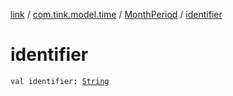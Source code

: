 [link](../../index.md) / [com.tink.model.time](../index.md) / [MonthPeriod](index.md) / [identifier](./identifier.md)

# identifier

`val identifier: `[`String`](https://kotlinlang.org/api/latest/jvm/stdlib/kotlin/-string/index.html)